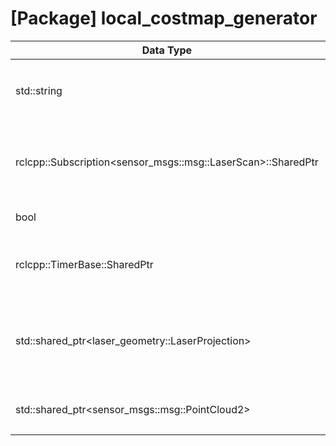 # [Package] local_costmap_generator

|Data Type|Variable Name|Description|
|---|---|---|
|std::string|laserscan_topic|라이다 센서의 스캔 데이터를 수신하기 위해 토픽 이름을 저장다.|
|rclcpp::Subscription<sensor_msgs::msg::LaserScan>::SharedPtr|sub_scan_|토픽을 subscribe하기 위한 subscriber 객체를 나타내는 스마트 포인터|
|bool|is_laserscan_received_|LaserScan data 수신 여부|
|rclcpp::TimerBase::SharedPtr|timer_|주어진 주기마다 지정된 콜백함수를 호출하는 타이머|
|std::shared_ptr<laser_geometry::LaserProjection>|laser_projection_|laser_geometry 라이브러리에 있는 LaserProjection 클래스의 인스턴스|
|std::shared_ptr<sensor_msgs::msg::PointCloud2>|pointcloud2_|point cloud 데이터를 저장하는 스마트 포인터